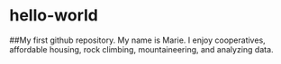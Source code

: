 # hello-world
##My first github repository.
My name is Marie.  I enjoy cooperatives, affordable housing, rock climbing, mountaineering, and analyzing data.
